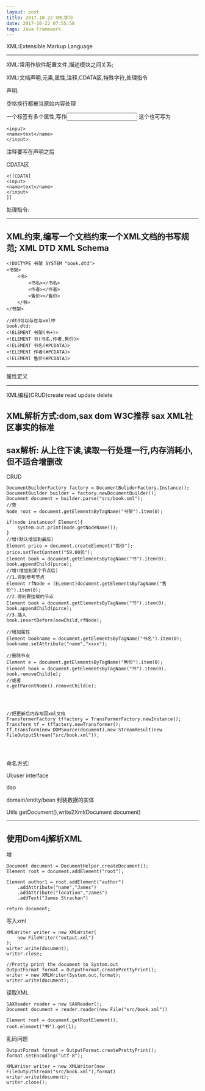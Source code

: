 ```yaml
---
layout: post
title: 2017.10.22 XML学习
date: 2017-10-22 07:55:58
tags: Java Framework
---
```

XML:Extensible Markup Language

---
XML:常用作软件配置文件,描述模块之间关系;

XML:文档声明,元素,属性,注释,CDATA区,特殊字符,处理指令

声明:<?xml version="1.0" encoding="gb2312" ?>

空格换行都被当原始内容处理

一个标签有多个属性,写作<input name="text"> 这个也可写为
```
<input>
<name>text</name>
</input>
```
注释要写在声明之后

CDATA区
```
<![CDATA[
<input>
<name>text</name>
</input>
]]
```

处理指令:
<?xml-stylesheet type="text/css" href="config.css"?>

---

XML约束,编写一个文档约束一个XML文档的书写规范;
XML DTD
XML Schema
---
```
<!DOCTYPE 书架 SYSTEM "book.dtd">
<书架>
    <书>
        <书名></书名>
        <作者></作者>
        <售价></售价>
    </书>
</书架>

//dtd可以存在与xml中
book.dtd:
<!ELEMENT 书架(书+)>
<!ELEMENT 书(书名,作者,售价)>
<!ELEMENT 书名(#PCDATA)>
<!ELEMENT 作者(#PCDATA)>
<!ELEMENT 售价(#PCDATA)>
```
---
属性定义
<!ATTLIST 页面作者
姓名 CDATA #IMPLIED
年龄 CDATA #IMPLIED
联系方式 CDATA #REQUIRED
网站职务 CDATA #FIXED "页面作者"
个人爱好 CDATA "上网"
>
---
XML编程(CRUD)create read update delete

XML解析方式:dom,sax
dom W3C推荐
sax XML社区事实的标准
---
sax解析:
从上往下读,读取一行处理一行,内存消耗小,但不适合增删改
---
CRUD
```
DocumentBuilderFactory factory = DocumentBuliderFactory.Instance();
DocumentBuilder builder = factory.newDocumentBuilder();
Document document = builder.parse("src/book.xml");
//查
Node root = document.getElementsByTagName("书架").item(0);

if(node instanceof Element){
    system.out.print(node.getNodeName());
}
//增(默认增加到最后)
Element price = document.createElement("售价");
price.setTextContent("59.00元");
Element book = document.getElementsByTagName("书").item(0);
book.appendChild(pirce);
//增(增加到某个节点后)
//1.得到参考节点
Element rfNode = (ELement)document.getElementsByTagName("售价").item(0);
//2.得到要挂载的节点
Element book = document.getElementsByTagName("书").item(0);
book.appendChild(pirce);
//3.插入
book.insertBefore(newChild,rfNode);

//增加属性
Element bookname = document.getElementsByTagName("书名").item(0);
bookname.setAttribute("name","xxxx");

//删除节点
Element e = document.getElementsByTagName("售价").item(0);
Element book = document.getElementsByTagName("书").item(0);
book.removeChild(e);
//或者
e.getParentNode().removeChild(e);




//把更新后内存写回xml文档
TransformerFactory tffactory = TransFormerFactory.newInstance();
Transform tf = tffactory.newTransformer();
tf.transform(new DOMSource(document),new StreamResult(new FileOutputStream("src/book.xml"));




```
命名方式:

UI:user interface

dao

domain/entity/bean 封装数据的实体

Utils getDocument(),write2Xml(Document document)

---
使用Dom4j解析XML
---
增
```
Document document = DocumentHelper.createDocument();
Element root = document.addElement("root");

Element author1 = root.addElement("author")
    .addAttribute("name","James")
    .addAttribute("location","James")
    .addText("James Strachan")
    
return document;    
```
写入xml
```
XMLWriter writer = new XMLWriter(
    new FileWriter("output.xml")
);
wirter.write(document);
writer.close;

//Pretty print the document to System.out
OutputFormat format = OutputFormat.createPrettyPrint();
writer = new XMLWriter(System.out,format);
writer.write(document);

```
读取XML
```
SAXReader reader = new SAXReader();
Document document = reader.reader(new File("src/book.xml"))

Element root = document.getRootElement();
root.element("书").get(1);

```
乱码问题
```
OutputFormat format = OutputFormat.createPrettyPrint();
format.setEncoding("utf-8");

XMLWriter writer = new XMLWriter(new FileOutputStream("src/book.xml"),format)
writer.write(document);
writer.close();

```
